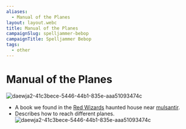 ```yaml
---
aliases:
  - Manual of the Planes
layout: layout.webc
title: Manual of the Planes
campaignSlug: spelljammer-bebop
campaignTitle: Spelljammer Bebop
tags:
  - other
---
```

# Manual of the Planes

![daewja2-41c3bece-5446-44b1-835e-aaa51093474c](_files/daewja2-41c3bece-5446-44b1-835e-aaa51093474c.webp)

- A book we found in the [Red Wizards](other/the-red-wizards.md) haunted house near [mulsantir](locations/mulsantir.md).
- Describes how to reach different planes.![daewja2-41c3bece-5446-44b1-835e-aaa51093474c](_files/daewja2-41c3bece-5446-44b1-835e-aaa51093474c.webp)
